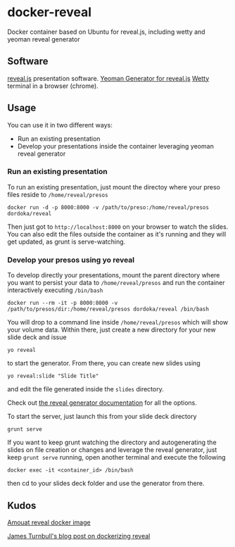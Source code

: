 # docker-reveal
Docker container based on Ubuntu for reveal.js, including wetty and yeoman reveal generator 

## Software
[reveal.js](http://lab.hakim.se/reveal-js/#/) presentation software.
[Yeoman Generator for reveal.js](https://github.com/slara/generator-reveal)
[Wetty](https://github.com/krishnasrinivas/wetty) terminal in a browser (chrome).

## Usage
You can use it in two different ways:

- Run an existing presentation
- Develop your presentations inside the container leveraging yeoman reveal generator

### Run an existing presentation
To run an existing presentation, just mount the directoy where your preso files reside to `/home/reveal/presos`

    docker run -d -p 8000:8000 -v /path/to/preso:/home/reveal/presos dordoka/reveal

Then just got to `http://localhost:8000` on your browser to watch the slides. You can also edit the files outside the container as it's running and they will get updated, as grunt is serve-watching.

### Develop your presos using yo reveal
To develop directly your presentations, mount the parent directory where you want to persist your data to `/home/reveal/presos` and run the container interactively executing `/bin/bash`

```docker run --rm -it -p 8000:8000 -v /path/to/presos/dir:/home/reveal/presos dordoka/reveal /bin/bash```

You will drop to a command line inside `/home/reveal/presos` which will show your volume data. Within there, just create a new directory for your new slide deck and issue

```yo reveal```

to start the generator. From there, you can create new slides using

```yo reveal:slide "Slide Title"```

and edit the file generated inside the ```slides``` directory.

Check out [the reveal generator documentation](https://github.com/slara/generator-reveal) for all the options.

To start the server, just launch this from your slide deck directory

```grunt serve```

If you want to keep grunt watching the directory and autogenerating the slides on file creation or changes and leverage the reveal generator, just keep `grunt serve` running, open another terminal and execute the following

```docker exec -it <container_id> /bin/bash```

then cd to your slides deck folder and use the generator from there.

## Kudos
[Amouat reveal docker image](https://github.com/amouat/revealjs-docker)

[James Turnbull's blog post on dockerizing reveal](http://kartar.net/2014/05/presenting-with-docker/)
